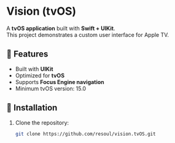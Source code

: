 # Vision (tvOS)

A **tvOS application** built with **Swift + UIKit**.  
This project demonstrates a custom user interface for Apple TV.

## 📱 Features
- Built with **UIKit**
- Optimized for **tvOS**
- Supports **Focus Engine navigation**
- Minimum tvOS version: 15.0

## 🚀 Installation
1. Clone the repository:
   ```bash
   git clone https://github.com/resoul/vision.tvOS.git
